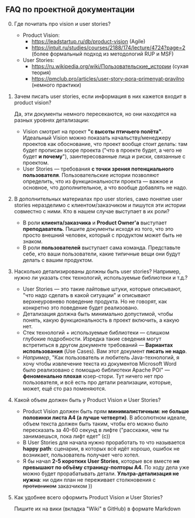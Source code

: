FAQ по проектной документации
-----------------------------

0. Где почитать про vision и user stories?
    * Product Vision:
        * https://leadstartup.ru/db/product-vision (Agile)
        * https://intuit.ru/studies/courses/2188/174/lecture/4724?page=2 (более формальный подход из методологий RUP и MSF)
    * User Stories:
        * https://ru.wikipedia.org/wiki/Пользовательские_истории (сухая теория)
        * https://pmclub.pro/articles/user-story-pora-primenyat-pravilno (немного практики)

1. Зачем писать user stories, если информация в них кажется входит в product vision?

    Да, эти документы немного пересекаются, но они находятся на разных уровнях детализации:
    * Vision смотрит на проект **"с высоты птичьего полёта"**. Идеальный Vision можно показать начальству/менеджеру проектов как обоснование, что проект вообще стоит делать: там будет прописан scope проекта ("что в проекте будет, а чего не будет **и почему**"), заинтересованные лица и риски, связанные с проектом.
    * User Stories — требования **с точки зрения потенциального пользователя**. Пользовательские истории позволяют определить, что из функциональности проекта — важное и основное, что дополнительное, а что вообще добавлять не надо.

2. В дополнительных материалах про user stories, само понятие user stories неразделимо с клиентом/заказчиком и пишутся эти истории совместно с ними. Кто в нашем случае выступает в их роли?

    * В роли **клиента/заказчика** и **Product Owner'а** выступает **преподаватель**. Пишите документы исходя из того, что это просто внешний человек, который с продуктом может быть не знаком.
    * В роли **пользователей** выступает сама команда. Представьте себе, кто ваши пользователи, какие типичные вещи они будут делать с вашим продуктом.

3. Насколько детализированы должны быть user stories? Например, нужно ли указать стек технологий, используемые библиотеки и т.д.?

    * User Stories — это такие лайтовые штуки, которые описывают, "что надо сделать в какой ситуации" и описывают верхнеуровнево поведение продукта. Но не говорят, как конкретно это поведение будет реализовано.
    * Детализация должна быть минимально допустимой, чтобы понять, какую функциональность в проект включить, а какую нет.
    * Стек технологий + используемые библиотеки — слишком глубокие подробности. Изредка такие сведения могут встретиться в другом документе требований — **Вариантах использования** (Use Cases). Вам этот документ **писать не надо**.
    * *Например*, "Как пользователь и любитель Java-технологий, я хочу чтобы извлечение текста из документов Microsoft Word было реализовано с помощью библиотеки Apache POI" — **феноменально плохая** юзер-стори. Тут ничего нет про пользователя, и всё есть про детали реализации, которые, может, ещё сто раз поменяются.

4. Какой объем должен быть у Product Vision и User Stories?

    * Product Vision должен быть прям **минималистичным: не больше половинки листа A4 (а лучше четверти)**. В абсолютном идеале, объем текста должен быть таким, чтобы его можно было пересказать за 40-60 секунд в лифте ("расскажи, чем ты занимаешься, пока лифт едет" (с))
    * В User Stories для начала нужно проработать то что называется **happy path**: сценарии, в которых всё идёт хорошо, ошибок не возникает, пользователь получает чего хотел.
    * Я бы начал **2-5 коротких User Stories**, которые все вместе **не превышают по объёму страницу-полторы A4**. По ходу дела уже можно будет прорабатывать детали. **Ультра-детализация не нужна**: ни один план не переживает столкновения с ~~противником~~ заказчиком ))

5. Как удобнее всего оформить Product Vision и User Stories?

    Пишите их на вики (вкладка "Wiki" в GitHub) в формате Markdown
